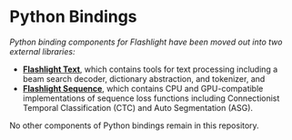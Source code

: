 # Python Bindings

*Python binding components for Flashlight have been *moved out into two external libraries:**
- [**Flashlight Text**](https://github.com/flashlight/text), which contains tools for text processing including a beam search decoder, dictionary abstraction, and tokenizer, and
- [**Flashlight Sequence**](https://github.com/flashlight/sequence), which contains CPU and GPU-compatible implementations of sequence loss functions including Connectionist Temporal Classification (CTC) and Auto Segmentation (ASG).

No other components of Python bindings remain in this repository.
